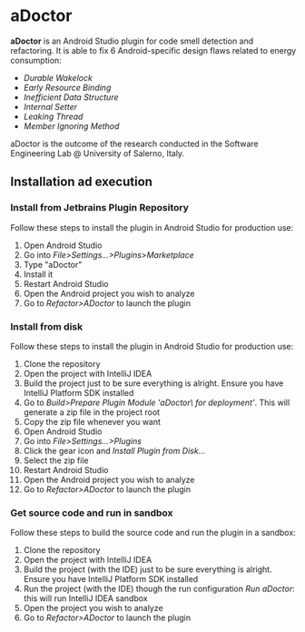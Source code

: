 # aDoctor 

**aDoctor** is an Android Studio plugin for code smell detection and refactoring. It is able to fix 6 Android-specific design flaws related to energy consumption:

- *Durable Wakelock*
- *Early Resource Binding*
- *Inefficient Data Structure*
- *Internal Setter*
- *Leaking Thread*
- *Member Ignoring Method*

aDoctor is the outcome of the research conducted in the Software Engineering Lab @ University of Salerno, Italy.

## Installation ad execution

### Install from Jetbrains Plugin Repository

Follow these steps to install the plugin in Android Studio for production use:

1. Open Android Studio
2. Go into *File>Settings...>Plugins>Marketplace*
3. Type "aDoctor"
4. Install it
5. Restart Android Studio
6. Open the Android project you wish to analyze
7. Go to *Refactor>ADoctor* to launch the plugin

### Install from disk

Follow these steps to install the plugin in Android Studio for production use:

1. Clone the repository
2. Open the project with IntelliJ IDEA
3. Build the project just to be sure everything is alright. Ensure you have IntelliJ Platform SDK installed
4. Go to *Build>Prepare Plugin Module \'aDoctor\ for deployment'*. This will generate a zip file in the project root
5. Copy the zip file whenever you want
6. Open Android Studio
7. Go into *File>Settings...>Plugins* 
8. Click the gear icon and *Install Plugin from Disk...*
9. Select the zip file
10. Restart Android Studio
11. Open the Android project you wish to analyze
12. Go to *Refactor>ADoctor* to launch the plugin

### Get source code and run in sandbox

Follow these steps to build the source code and run the plugin in a sandbox:

1. Clone the repository
2. Open the project with IntelliJ IDEA
3. Build the project (with the IDE) just to be sure everything is alright. Ensure you have IntelliJ Platform SDK installed
4. Run the project (with the IDE) though the run configuration *Run aDoctor*: this will run IntelliJ IDEA sandbox
5. Open the project you wish to analyze
6. Go to *Refactor>ADoctor* to launch the plugin
